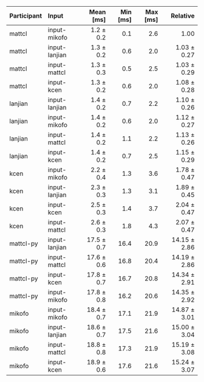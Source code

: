 | Participant | Input | Mean [ms] | Min [ms] | Max [ms] | Relative |
|:---|:---|---:|---:|---:|---:|
| mattcl | input-mikofo | 1.2 ± 0.2 | 0.1 | 2.6 | 1.00 |
| mattcl | input-lanjian | 1.3 ± 0.2 | 0.6 | 2.0 | 1.03 ± 0.27 |
| mattcl | input-mattcl | 1.3 ± 0.3 | 0.5 | 2.5 | 1.03 ± 0.29 |
| mattcl | input-kcen | 1.3 ± 0.2 | 0.6 | 2.0 | 1.08 ± 0.28 |
| lanjian | input-lanjian | 1.4 ± 0.2 | 0.7 | 2.2 | 1.10 ± 0.26 |
| lanjian | input-mikofo | 1.4 ± 0.2 | 0.6 | 2.0 | 1.12 ± 0.27 |
| lanjian | input-mattcl | 1.4 ± 0.2 | 1.1 | 2.2 | 1.13 ± 0.26 |
| lanjian | input-kcen | 1.4 ± 0.2 | 0.7 | 2.5 | 1.15 ± 0.29 |
| kcen | input-mikofo | 2.2 ± 0.4 | 1.3 | 3.6 | 1.78 ± 0.47 |
| kcen | input-lanjian | 2.3 ± 0.3 | 1.3 | 3.1 | 1.89 ± 0.45 |
| kcen | input-kcen | 2.5 ± 0.3 | 1.4 | 3.7 | 2.04 ± 0.47 |
| kcen | input-mattcl | 2.6 ± 0.3 | 1.8 | 4.3 | 2.07 ± 0.47 |
| mattcl-py | input-lanjian | 17.5 ± 0.7 | 16.4 | 20.9 | 14.15 ± 2.86 |
| mattcl-py | input-mattcl | 17.6 ± 0.6 | 16.8 | 20.4 | 14.19 ± 2.86 |
| mattcl-py | input-kcen | 17.8 ± 0.7 | 16.7 | 20.8 | 14.34 ± 2.91 |
| mattcl-py | input-mikofo | 17.8 ± 0.8 | 16.2 | 20.6 | 14.35 ± 2.92 |
| mikofo | input-mikofo | 18.4 ± 0.7 | 17.1 | 21.9 | 14.87 ± 3.01 |
| mikofo | input-lanjian | 18.6 ± 0.7 | 17.5 | 21.6 | 15.00 ± 3.04 |
| mikofo | input-mattcl | 18.8 ± 0.8 | 17.3 | 21.9 | 15.19 ± 3.08 |
| mikofo | input-kcen | 18.9 ± 0.6 | 17.6 | 21.6 | 15.24 ± 3.07 |

